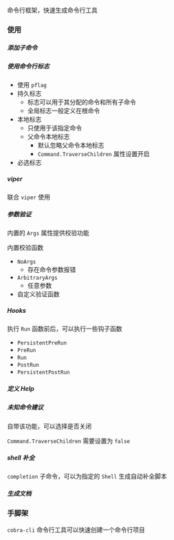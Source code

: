 命令行框架，快速生成命令行工具

### 使用

##### 添加子命令

##### 使用命令行标志

- 使用 `pflag`
- 持久标志
    - 标志可以用于其分配的命令和所有子命令
    - 全局标志一般定义在根命令
- 本地标志
    - 只使用于该指定命令
    - 父命令本地标志
        - 默认忽略父命令本地标志
        - `Command.TraverseChildren` 属性设置开启
- 必选标志

##### viper

联合 `viper` 使用

##### 参数验证

内置的 `Args` 属性提供校验功能

内置校验函数

- `NoArgs`
    - 存在命令参数报错
- `ArbitraryArgs`
    - 任意参数
- 自定义验证函数

##### Hooks

执行 `Run` 函数前后，可以执行一些钩子函数

- `PersistentPreRun`
- `PreRun`
- `Run`
- `PostRun`
- `PersistentPostRun`

##### 定义 Help

##### 未知命令建议

自带该功能，可以选择是否关闭

`Command.TraverseChildren` 需要设置为 `false`

##### shell 补全

`completion` 子命令，可以为指定的 `Shell` 生成自动补全脚本

##### 生成文档

### 手脚架

`cobra-cli` 命令行工具可以快速创建一个命令行项目